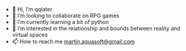 - 👋 Hi, I’m qqlater
- 👀 I’m looking to collaborate on RPG games
- 🌱 I’m currently learning a bit of python
- 💞️ I’m interested in the relationship and bounds between reality and virtual spaces
- 📫 How to reach me martin.aquasoft@gmail.com

<!---
mBeratarvide/mBeratarvide is a ✨ special ✨ repository because its `README.md` (this file) appears on your GitHub profile.
You can click the Preview link to take a look at your changes.
--->
